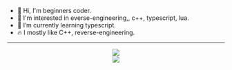 - 👋 Hi, I'm beginners coder.
- 👀 I'm interested in everse-engineering,, c++, typescript, lua.
- 🌱 I’m currently learning typescript.
- 🔥 I mostly like C++, reverse-engineering.
---
<p align="center">
  
  <img src="https://github-readme-stats.vercel.app/api?username=4el0ve4ik&theme=city_lights&show_icons=true"/>
  <br>
  <img src="https://github-readme-stats.vercel.app/api/top-langs/?username=4el0ve4ik"/>
</p>
